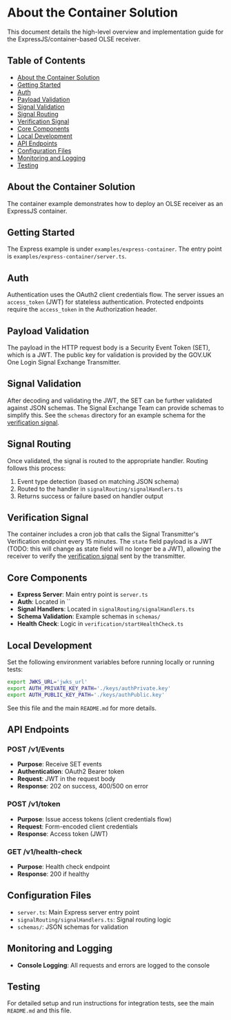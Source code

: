 # About the Container Solution

This document details the high-level overview and implementation guide for the ExpressJS/container-based OLSE receiver.

## Table of Contents

- [About the Container Solution](#about-the-container-solution)
- [Getting Started](#getting-started)
- [Auth](#auth)
- [Payload Validation](#payload-validation)
- [Signal Validation](#signal-validation)
- [Signal Routing](#signal-routing)
- [Verification Signal](#verification-signal)
- [Core Components](#core-components)
- [Local Development](#local-development)
- [API Endpoints](#api-endpoints)
- [Configuration Files](#configuration-files)
- [Monitoring and Logging](#monitoring-and-logging)
- [Testing](#testing)

## About the Container Solution

The container example demonstrates how to deploy an OLSE receiver as an ExpressJS container.

## Getting Started

The Express example is under `examples/express-container`. The entry point is `examples/express-container/server.ts`.

## Auth

Authentication uses the OAuth2 client credentials flow. The server issues an `access_token` (JWT) for stateless authentication. Protected endpoints require the `access_token` in the Authorization header.

## Payload Validation

The payload in the HTTP request body is a Security Event Token (SET), which is a JWT. The public key for validation is provided by the GOV.UK One Login Signal Exchange Transmitter.

## Signal Validation

After decoding and validating the JWT, the SET can be further validated against JSON schemas. The Signal Exchange Team can provide schemas to simplify this. See the `schemas` directory for an example schema for the [verification signal](https://openid.net/specs/openid-sharedsignals-framework-1_0.html#name-verification).

## Signal Routing

Once validated, the signal is routed to the appropriate handler. Routing follows this process:

1. Event type detection (based on matching JSON schema)
2. Routed to the handler in `signalRouting/signalHandlers.ts`
3. Returns success or failure based on handler output

## Verification Signal

The container includes a cron job that calls the Signal Transmitter's Verification endpoint every 15 minutes. The `state` field payload is a JWT (TODO: this will change as state field will no longer be a JWT), allowing the receiver to verify the [verification signal](https://openid.net/specs/openid-sharedsignals-framework-1_0.html#name-verification) sent by the transmitter.

## Core Components

- **Express Server**: Main entry point is `server.ts`
- **Auth**: Located in ``
- **Signal Handlers**: Located in `signalRouting/signalHandlers.ts`
- **Schema Validation**: Example schemas in `schemas/`
- **Health Check**: Logic in `verification/startHealthCheck.ts`

## Local Development

Set the following environment variables before running locally or running tests:

```bash
export JWKS_URL='jwks_url'
export AUTH_PRIVATE_KEY_PATH='./keys/authPrivate.key'
export AUTH_PUBLIC_KEY_PATH='./keys/authPublic.key'
```

See this file and the main `README.md` for more details.

## API Endpoints

### POST /v1/Events

- **Purpose**: Receive SET events
- **Authentication**: OAuth2 Bearer token
- **Request**: JWT in the request body
- **Response**: 202 on success, 400/500 on error

### POST /v1/token

- **Purpose**: Issue access tokens (client credentials flow)
- **Request**: Form-encoded client credentials
- **Response**: Access token (JWT)

### GET /v1/health-check

- **Purpose**: Health check endpoint
- **Response**: 200 if healthy

## Configuration Files

- `server.ts`: Main Express server entry point
- `signalRouting/signalHandlers.ts`: Signal routing logic
- `schemas/`: JSON schemas for validation

## Monitoring and Logging

- **Console Logging**: All requests and errors are logged to the console

## Testing

For detailed setup and run instructions for integration tests, see the main `README.md` and this file.

